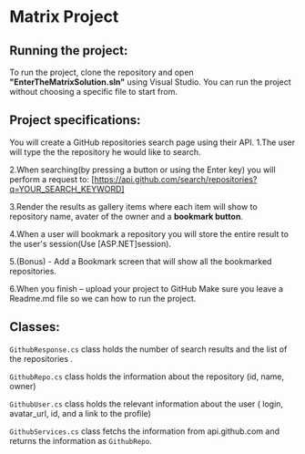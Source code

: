 # Matrix Project

## Running the project:

To run the project, clone the repository and open **"EnterTheMatrixSolution.sln"** using Visual Studio.
You can run the project without choosing a specific file to start from.


## Project specifications:

You will create a GitHub repositories search page using their API.
1.The user will type the the repository he would like to search.

2.When searching(by pressing a button or using the Enter key) you will perform a request to:
[https://api.github.com/search/repositories?q=YOUR_SEARCH_KEYWORD]

3.Render the results as gallery items where each item will show to repository name, avater of the owner and a **bookmark button**.

4.When a user will bookmark a repository you will store the entire result to the user's session(Use [ASP.NET]session).

5.(Bonus) - Add a Bookmark screen that will show all the bookmarked repositories.

6.When you finish – upload your project to GitHub
Make sure you leave a Readme.md file so we can how to run the project.


## Classes:

`GithubResponse.cs`
 class holds the number of search results and the list of the repositories .

`GithubRepo.cs` 
class holds the information about the repository (id, name, owner)

`GithubUser.cs` 
class holds the relevant information about the user ( login, avatar_url, id, and a link to the profile)

`GithubServices.cs`
 class fetchs the information from api.github.com and returns the information as `GithubRepo`.
